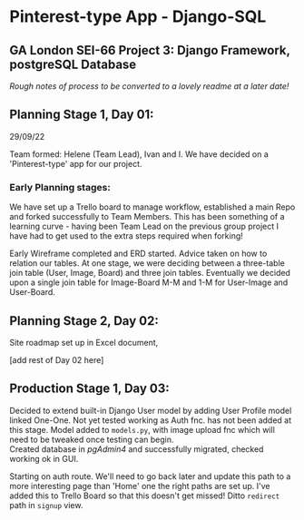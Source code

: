 # Pinterest-type App - Django-SQL       

## GA London SEI-66 Project 3: Django Framework, postgreSQL Database         

_Rough notes of process to be converted to a lovely readme at a later date!_        

## Planning Stage 1, Day 01:        
29/09/22        

Team formed: Helene (Team Lead), Ivan and I. We have decided on a 'Pinterest-type' app for our project.     

### Early Planning stages:      
We have set up a Trello board to manage workflow, established a main Repo and forked successfully to Team Members. This has been something of a learning curve - having been Team Lead on the previous group project I have had to get used to the extra steps required when forking!           

Early Wireframe completed and ERD started. Advice taken on how to relation our tables. At one stage, we were deciding between a three-table join table (User, Image, Board) and three join tables. Eventually we decided upon a single join table for Image-Board M-M and 1-M for User-Image and User-Board.

## Planning Stage 2, Day 02:        
Site roadmap set up in Excel document,      

[add rest of Day 02 here]       

## Production Stage 1, Day 03:      

Decided to extend built-in Django User model by adding User Profile model linked One-One. Not yet tested working as Auth fnc. has not been added at this stage. Model added to `models.py`, with image upload fnc which will need to be tweaked once testing can begin.     
Created database in _pgAdmin4_ and successfully migrated, checked working ok in GUI.        

Starting on auth route. We'll need to go back later and update this path to a more interesting page than 'Home' one the right paths are set up. I've added this to Trello Board so that this doesn't get missed! Ditto `redirect` path in `signup` view.        



